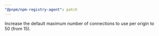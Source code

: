 ```yaml
---
"@pnpm/npm-registry-agent": patch
---
```


Increase the default maximum number of connections to use per origin to 50 (from 15).
